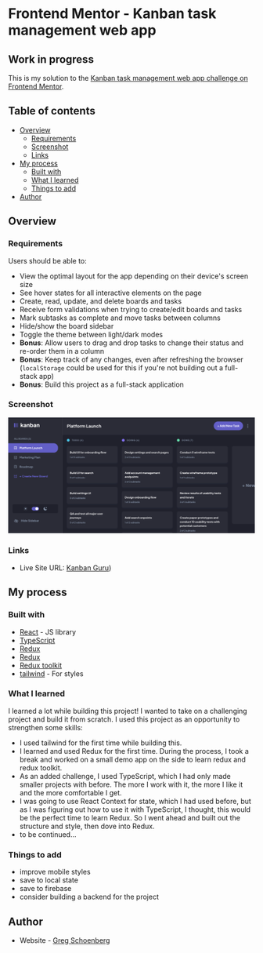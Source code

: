 # Frontend Mentor - Kanban task management web app 

## Work in progress

This is my solution to the [Kanban task management web app challenge on Frontend Mentor](https://www.frontendmentor.io/challenges/kanban-task-management-web-app-wgQLt-HlbB).  

## Table of contents

- [Overview](#overview)
  - [Requirements](#requirements)
  - [Screenshot](#screenshot)
  - [Links](#links)
- [My process](#my-process)
  - [Built with](#built-with)
  - [What I learned](#what-i-learned)
  - [Things to add](#things-to-add)
- [Author](#author)

## Overview

### Requirements

Users should be able to:

- View the optimal layout for the app depending on their device's screen size
- See hover states for all interactive elements on the page
- Create, read, update, and delete boards and tasks
- Receive form validations when trying to create/edit boards and tasks
- Mark subtasks as complete and move tasks between columns
- Hide/show the board sidebar
- Toggle the theme between light/dark modes
- **Bonus**: Allow users to drag and drop tasks to change their status and re-order them in a column
- **Bonus**: Keep track of any changes, even after refreshing the browser (`localStorage` could be used for this if you're not building out a full-stack app)
- **Bonus**: Build this project as a full-stack application

### Screenshot

![Dark Mode](./public/assets/kanbanguru-screenshot.png)

### Links

- Live Site URL: [Kanban Guru](https://kanban-guru.netlify.app/))

## My process

### Built with

- [React](https://reactjs.org/) - JS library
- [TypeScript](https://www.typescriptlang.org/)
- [Redux](https://redux-toolkit.js.org/)
- [Redux](https://redux.js.org/)
- [Redux toolkit](https://redux-toolkit.js.org/)
- [tailwind](https://tailwindcss.com/) - For styles


### What I learned

I learned a lot while building this project! I wanted to take on a challenging project and build it from scratch. I used this project as an opportunity to strengthen some skills:

- I used tailwind for the first time while building this.
- I learned and used Redux for the first time. During the process, I took a break and worked on a small demo app on the side to learn redux and redux toolkit.
- As an added challenge, I used TypeScript, which I had only made smaller projects with before. The more I work with it, the more I like it and the more comfortable I get.
- I was going to use React Context for state, which I had used before, but as I was figuring out how to use it with TypeScript, I thought, this would be the perfect time to learn Redux. So I went ahead and built out the structure and style, then dove into Redux.
- to be continued...

### Things to add
- improve mobile styles
- save to local state
- save to firebase
- consider building a backend for the project


## Author

- Website - [Greg Schoenberg](https://gregschoenberg.com)

